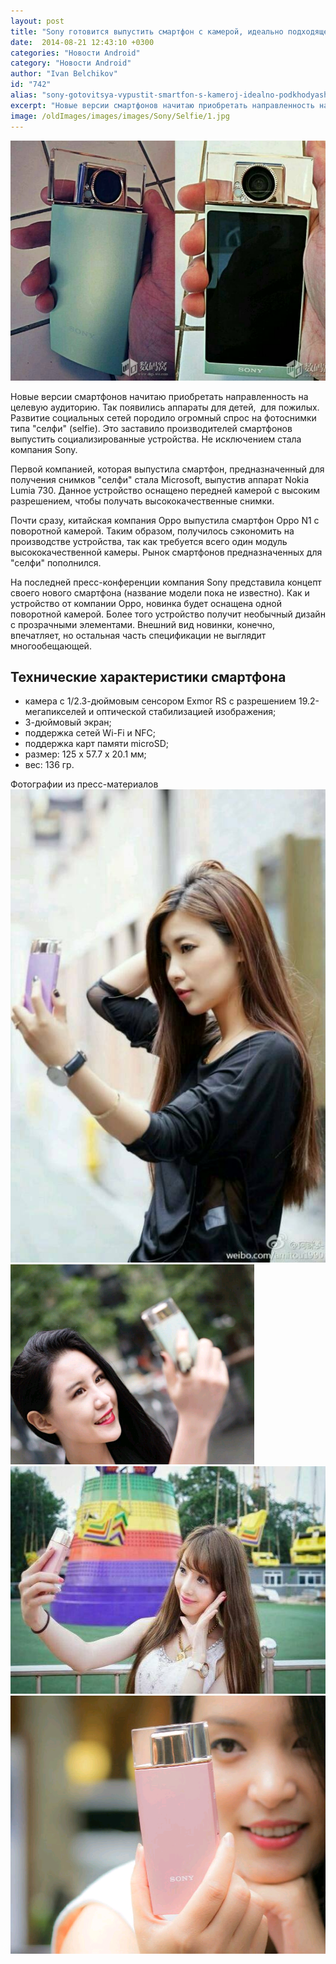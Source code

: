 ```yaml
---
layout: post
title: "Sony готовится выпустить смартфон с камерой, идеально подходящей для снимков селфи"
date:  2014-08-21 12:43:10 +0300
categories: "Новости Android"
category: "Новости Android"
author: "Ivan Belchikov"
id: "742"
alias: "sony-gotovitsya-vypustit-smartfon-s-kameroj-idealno-podkhodyashchej-dlya-snimkov-selfi"
excerpt: "Новые версии смартфонов начитаю приобретать направленность на целевую аудиторию. Так появились аппараты для детей,  для пожилых. Развитие социальных сетей породило огромный спрос на фотоснимки типа селфи (selfie). Это заставило производителей смартфонов выпустить социализированные устройства. Не исключением стала компания Sony."
image: /oldImages/images/images/Sony/Selfie/1.jpg
---
```

<img  src="/oldImages/images/images/Sony/Selfie/1.jpg" alt="Смартофн Sony Selfie" />

Новые версии смартфонов начитаю приобретать направленность на целевую аудиторию. Так появились аппараты для детей,  для пожилых. Развитие социальных сетей породило огромный спрос на фотоснимки типа "селфи" (selfie). Это заставило производителей смартфонов выпустить социализированные устройства. Не исключением стала компания Sony.


Первой компанией, которая выпустила смартфон, предназначенный для получения снимков "селфи" стала Microsoft, выпустив аппарат Nokia Lumia 730. Данное устройство оснащено передней камерой с высоким разрешением, чтобы получать высококачественные снимки.

Почти сразу, китайская компания Oppo выпустила смартфон Oppo N1 с поворотной камерой. Таким образом, получилось сэкономить на производстве устройства, так как требуется всего один модуль высококачественной камеры. Рынок смартфонов предназначенных для "селфи" пополнился.

На последней пресс-конференции компания Sony представила концепт своего нового смартфона (название модели пока не известно). Как и устройство от компании Oppo, новинка будет оснащена одной поворотной камерой. Более того устройство получит необычный дизайн с прозрачными элементами. Внешний вид новинки, конечно, впечатляет, но остальная часть спецификации не выглядит многообещающей.

<h2>Технические характеристики смартфона</h2>
<ul>
<li>камера с 1/2.3-дюймовым сенсором Exmor RS с разрешением 19.2-мегапикселей и оптической стабилизацией изображения;</li>
<li>3-дюймовый экран;</li>
<li>поддержка сетей Wi-Fi и NFC;</li>
<li>поддержка карт памяти microSD;</li>
<li>размер: 125 x 57.7 x 20.1 мм;</li>
<li>вес: 136 гр.</li>
</ul>
Фотографии из пресс-материалов

<img  src="/oldImages/images/images/Sony/Selfie/2.jpg" alt="Презентация смартфона" />

<img  src="/oldImages/images/images/Sony/Selfie/3.png" alt="Презентация смартфона" width="390" height="320" />

<img  src="/oldImages/images/images/Sony/Selfie/4.jpg" alt="Презентация смартфона" width="550" height="364" />

<img  src="/oldImages/images/images/Sony/Selfie/5.png" alt="Презентация смартфона" width="550" height="413" />

 
